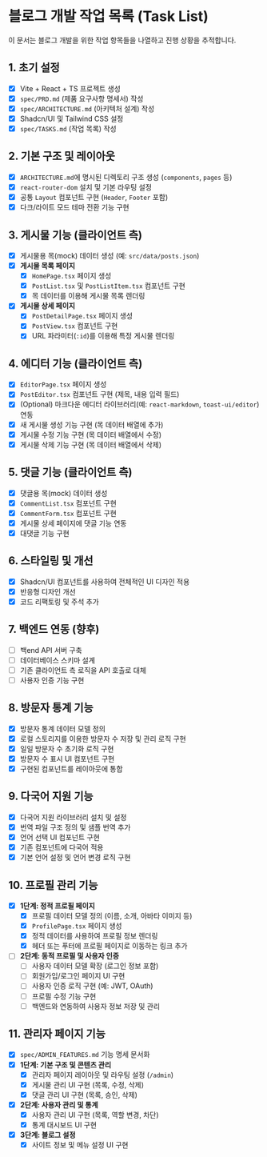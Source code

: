 # 블로그 개발 작업 목록 (Task List)

이 문서는 블로그 개발을 위한 작업 항목들을 나열하고 진행 상황을 추적합니다.

## 1. 초기 설정

- [x] Vite + React + TS 프로젝트 생성
- [x] `spec/PRD.md` (제품 요구사항 명세서) 작성
- [x] `spec/ARCHITECTURE.md` (아키텍처 설계) 작성
- [x] Shadcn/UI 및 Tailwind CSS 설정
- [x] `spec/TASKS.md` (작업 목록) 작성

## 2. 기본 구조 및 레이아웃

- [x] `ARCHITECTURE.md`에 명시된 디렉토리 구조 생성 (`components`, `pages` 등)
- [x] `react-router-dom` 설치 및 기본 라우팅 설정
- [x] 공통 `Layout` 컴포넌트 구현 (`Header`, `Footer` 포함)
- [x] 다크/라이트 모드 테마 전환 기능 구현

## 3. 게시물 기능 (클라이언트 측)

- [x] 게시물용 목(mock) 데이터 생성 (예: `src/data/posts.json`)
- [x] **게시물 목록 페이지**
    - [x] `HomePage.tsx` 페이지 생성
    - [x] `PostList.tsx` 및 `PostListItem.tsx` 컴포넌트 구현
    - [x] 목 데이터를 이용해 게시물 목록 렌더링
- [x] **게시물 상세 페이지**
    - [x] `PostDetailPage.tsx` 페이지 생성
    - [x] `PostView.tsx` 컴포넌트 구현
    - [x] URL 파라미터(`:id`)를 이용해 특정 게시물 렌더링

## 4. 에디터 기능 (클라이언트 측)

- [x] `EditorPage.tsx` 페이지 생성
- [x] `PostEditor.tsx` 컴포넌트 구현 (제목, 내용 입력 필드)
- [x] (Optional) 마크다운 에디터 라이브러리(예: `react-markdown`, `toast-ui/editor`) 연동
- [x] 새 게시물 생성 기능 구현 (목 데이터 배열에 추가)
- [x] 게시물 수정 기능 구현 (목 데이터 배열에서 수정)
- [x] 게시물 삭제 기능 구현 (목 데이터 배열에서 삭제)

## 5. 댓글 기능 (클라이언트 측)

- [x] 댓글용 목(mock) 데이터 생성
- [x] `CommentList.tsx` 컴포넌트 구현
- [x] `CommentForm.tsx` 컴포넌트 구현
- [x] 게시물 상세 페이지에 댓글 기능 연동
- [x] 대댓글 기능 구현

## 6. 스타일링 및 개선

- [x] Shadcn/UI 컴포넌트를 사용하여 전체적인 UI 디자인 적용
- [x] 반응형 디자인 개선
- [x] 코드 리팩토링 및 주석 추가

## 7. 백엔드 연동 (향후)

- [ ] 백end API 서버 구축
- [ ] 데이터베이스 스키마 설계
- [ ] 기존 클라이언트 측 로직을 API 호출로 대체
- [ ] 사용자 인증 기능 구현

## 8. 방문자 통계 기능

- [x] 방문자 통계 데이터 모델 정의
- [x] 로컬 스토리지를 이용한 방문자 수 저장 및 관리 로직 구현
- [x] 일일 방문자 수 초기화 로직 구현
- [x] 방문자 수 표시 UI 컴포넌트 구현
- [x] 구현된 컴포넌트를 레이아웃에 통합

## 9. 다국어 지원 기능

- [x] 다국어 지원 라이브러리 설치 및 설정
- [x] 번역 파일 구조 정의 및 샘플 번역 추가
- [x] 언어 선택 UI 컴포넌트 구현
- [x] 기존 컴포넌트에 다국어 적용
- [x] 기본 언어 설정 및 언어 변경 로직 구현

## 10. 프로필 관리 기능

- [x] **1단계: 정적 프로필 페이지**
    - [x] 프로필 데이터 모델 정의 (이름, 소개, 아바타 이미지 등)
    - [x] `ProfilePage.tsx` 페이지 생성
    - [x] 정적 데이터를 사용하여 프로필 정보 렌더링
    - [x] 헤더 또는 푸터에 프로필 페이지로 이동하는 링크 추가
- [ ] **2단계: 동적 프로필 및 사용자 인증**
    - [ ] 사용자 데이터 모델 확장 (로그인 정보 포함)
    - [ ] 회원가입/로그인 페이지 UI 구현
    - [ ] 사용자 인증 로직 구현 (예: JWT, OAuth)
    - [ ] 프로필 수정 기능 구현
    - [ ] 백엔드와 연동하여 사용자 정보 저장 및 관리

## 11. 관리자 페이지 기능

- [x] `spec/ADMIN_FEATURES.md` 기능 명세 문서화
- [x] **1단계: 기본 구조 및 콘텐츠 관리**
    - [x] 관리자 페이지 레이아웃 및 라우팅 설정 (`/admin`)
    - [x] 게시물 관리 UI 구현 (목록, 수정, 삭제)
    - [x] 댓글 관리 UI 구현 (목록, 승인, 삭제)
- [x] **2단계: 사용자 관리 및 통계**
    - [x] 사용자 관리 UI 구현 (목록, 역할 변경, 차단)
    - [x] 통계 대시보드 UI 구현
- [x] **3단계: 블로그 설정**
    - [x] 사이트 정보 및 메뉴 설정 UI 구현
